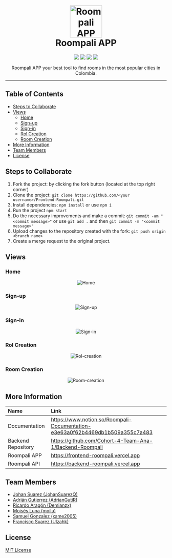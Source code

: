 <h1 align="center">
    <img alt="Roompali APP" src="https://roompali-bucket-s3.s3-us-west-1.amazonaws.com/roompali-icon.png" width="100">
  <br>Roompali APP <br>
</h1>
<p align="center"><p>
<div align="center">
    <img src="https://img.shields.io/badge/React-16.13.1-blue">
    <img src="https://img.shields.io/badge/Node sass-5.9.24-blueviolet">
    <img src="https://img.shields.io/badge/axios-0.20.0-black">
    <img src="https://img.shields.io/badge/Slick carousel-1.8.1-lightblue">
</div>

<p align="center">Roompali APP your best tool to find rooms in the most popular cities in Colombia.</p>

---

## Table of Contents

- [Steps to Collaborate](#steps-to-collaborate)
- [Views](#views)
  - [Home](#home)
  - [Sign-up](#sign-up)
  - [Sign-in](#sign-in)
  - [Rol Creation](#rol-creation)
  - [Room Creation](#room-creation)
- [More Information](#more-information)
- [Team Members](#team-members)
- [License](#license)

## Steps to Collaborate

1. Fork the project: by clicking the fork button (located at the top right corner)
2. Clone the project: `git clone https://github.com/<your username>/Frontend-Roompali.git`
3. Install dependencies: `npm install` or use `npm i`
4. Run the project `npm start`
5. Do the necessary improvements and make a commit: `git commit -am "<commit message>"` or use `git add .` and then `git commit -m "<commit message>"`
6. Upload changes to the repository created with the fork: `git push origin <branch name>`
7. Create a merge request to the original project.

## Views

### Home
<div align="center">
    <img alt="Home" src="https://roompali-bucket-s3.s3-us-west-1.amazonaws.com/home.png">
</div>

### Sign-up

<div align="center">
    <img alt="Sign-up" src="https://roompali-bucket-s3.s3-us-west-1.amazonaws.com/sign-up-2.png">
</div>


### Sign-in

<div align="center">
    <img alt="Sign-in" src="https://roompali-bucket-s3.s3-us-west-1.amazonaws.com/sign-in.png">
</div>

### Rol Creation

<div align="center">
    <img alt="Rol-creation" src="https://roompali-bucket-s3.s3-us-west-1.amazonaws.com/host-creation.png">
</div>

### Room Creation

<div align="center">
    <img alt="Room-creation" src="https://roompali-bucket-s3.s3-us-west-1.amazonaws.com/room-creation.png">
</div>

## More Information

| Name                | Link                                                                          |
| :------------------ | :---------------------------------------------------------------------------- |
| Documentation        | https://www.notion.so/Roompali-Documentation-e3e63a0f62b4469db1b509a355c7a483 |
| Backend Repository  | https://github.com/Cohort-4-Team-Ana-1/Backend-Roompali                       |
| Roompali APP        | https://frontend-roompali.vercel.app                                          |
| Roompali API        | https://backend-roompali.vercel.app                                           |


## Team Members

- [Johan Suarez (JohanSuarezQ)](https://github.com/JohanSuarezQ)
- [Adrián Gutierrez (AdrianGutiR)](https://github.com/AdrianGutiR)
- [Ricardo Aragón (Demianzx)](https://github.com/Demianzx)
- [Moisés Luna (moilu)](https://github.com/moilu)
- [Samuel Gonzalez (xame2005)](https://github.com/xame2005)
- [Francisco Suarez (Ulzahk)](https://github.com/Ulzahk)

## License

[MIT License](https://github.com/Cohort-4-Team-Ana-1/Frontend-Roompali/blob/development/LICENSE)
